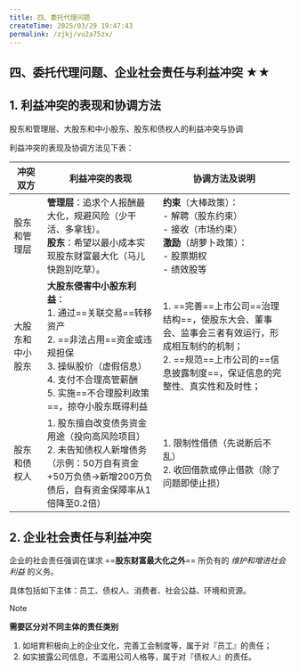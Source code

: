 ```yaml
---
title: 四、委托代理问题
createTime: 2025/03/29 19:47:43
permalink: /zjkj/vu2a75zx/
---
```

## 四、委托代理问题、企业社会责任与利益冲突 ★★

## 1. 利益冲突的表现和协调方法

股东和管理层、大股东和中小股东、股东和债权人的利益冲突与协调

利益冲突的表现及协调方法见下表：

| 冲突双方         | 利益冲突的表现                                               | 协调方法及说明                                               |
| ---------------- | ------------------------------------------------------------ | ------------------------------------------------------------ |
| 股东和管理层     | **管理层**：追求个人报酬最大化，规避风险（少干活、多拿钱）。<br>**股东**：希望以最小成本实现股东财富最大化（马儿快跑别吃草）。 | **约束**（大棒政策）：<br>- 解聘（股东约束）<br>- 接收（市场约束）<br>**激励**（胡萝卜政策）：<br>- 股票期权<br>- 绩效股等 |
| 大股东和中小股东 | **大股东侵害中小股东利益**：<br>1. 通过==关联交易==转移资产<br>2. ==非法占用==资金或违规担保<br>3. 操纵股价（虚假信息）<br>4. 支付不合理高管薪酬<br>5. 实施==不合理股利政策==，掠夺小股东既得利益 | 1. ==完善==上市公司==治理结构==，使股东大会、董事会、监事会三者有效运行，形成相互制约的机制；<br>2. ==规范==上市公司的==信息披露制度==，保证信息的完整性、真实性和及时性； |
| 股东和债权人     | 1. 股东擅自改变债务资金用途（投向高风险项目）<br>2. 未告知债权人新增债务<br>（示例：50万自有资金+50万负债→新增200万负债后，自有资金保障率从1倍降至0.2倍） | 1. 限制性借债（先说断后不乱）<br>2. 收回借款或停止借款（除了问题即使止损） |

## 2. 企业社会责任与利益冲突

企业的社会责任强调在谋求 ==**股东财富最大化之外**== 所负有的 *维护和增进社会利益* 的义务。

具体包括如下主体：员工、债权人、消费者、社会公益、环境和资源。

> [!note]
>
> **需要区分对不同主体的责任类别**
>
> 1. 如培育积极向上的企业文化，完善工会制度等，属于对『员工』的责任；  
> 2. 如实披露公司信息，不滥用公司人格等，属于对『债权人』的责任。 